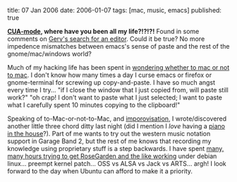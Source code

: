 title: 07 Jan 2006
date: 2006-01-07
tags: [mac, music, emacs]
published: true

<b><a href="http://www.cua.dk/">CUA-mode</a>, where have you been all my life?!?!?!</b> Found in some comments on <a href="http://weblogs.mozillazine.org/gerv/archives/2005/12/decent_editor_wanted.html">Gerv's search for an editor</a>. Could it be true? No more impedence mismatches between emacs's sense of paste and the rest of the gnome/mac/windows world?

<p> <p> Much of my hacking life has been spent in <a href="http://dm93.org/z2001/ToMacOrNotToMac">wondering whether to mac or not to mac</a>. I don't know how many times a day I curse emacs or firefox or gnome-terminal for screwing up copy-and-paste. I have so much angst every time I try... "if I close the window that I just copied from, will paste still work?" "oh crap! I don't want to paste what I just selected; I want to paste what I carefully spent 10 minutes copying to the clipboard!"

<p> <p> Speaking of to-Mac-or-not-to-Mac, and <a href="http://wolog.net/167009.html">imporovisation</a>, I wrote/discovered another little three chord ditty last night (did I mention I <em>love</em> having a <a href="http://www.flickr.com/photos/dckc/54920390/in/photostream/">piano in the house</a>?). Part of me wants to try out the western music notation support in Garage Band 2, but the rest of me knows that recording my knowledge using proprietary stuff is a step backwards. I have spent <a href="http://dm93.org/z2001/ThreeChordsAndTheTruth">many, many hours trying to get RoseGarden and the like working</a> under debian linux... preempt kernel patch... OSS vs ALSA vs Jack vs ARTS... argh! I look forward to the day when Ubuntu can afford to make it a priority.